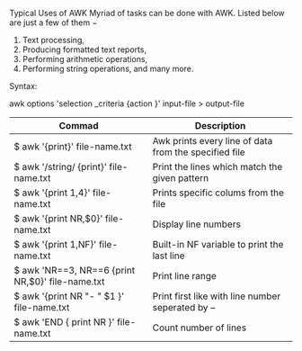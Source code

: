 Typical Uses of AWK
Myriad of tasks can be done with AWK. Listed below are just a few of them −

1. Text processing,
2. Producing formatted text reports,
3. Performing arithmetic operations,
4. Performing string operations, and many more.

Syntax:

awk options 'selection _criteria {action }' input-file > output-file


| Commad                                           | Description                                           |
|--------------------------------------------------|-------------------------------------------------------|
| $ awk '{print}' file-name.txt                    | Awk prints every line of data from the specified file |
| $ awk '/string/ {print}' file-name.txt           | Print the lines which match the given pattern         |
| $ awk '{print $1,$4}' file-name.txt              | Prints specific colums from the file                  |
| $ awk '{print NR,$0}' file-name.txt              | Display line numbers                                  |
| $ awk '{print $1,$NF}' file-name.txt             | Built-in NF variable to print the last line           |
| $ awk 'NR==3, NR==6 {print NR,$0}' file-name.txt | Print line range                                      |
| $ awk '{print NR "- " $1 }' file-name.txt        | Print first like with line number seperated by –      |
| $ awk 'END { print NR }' file-name.txt           | Count number of lines                                 |

